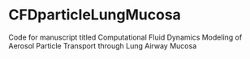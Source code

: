 # CFDparticleLungMucosa
Code for manuscript titled Computational Fluid Dynamics Modeling of Aerosol Particle Transport through Lung Airway Mucosa
